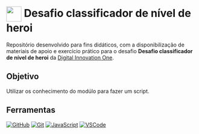 <h1>
    <a href="https://www.dio.me/">
     <img align="center" width="40px" src="https://hermes.digitalinnovation.one/assets/diome/logo-minimized.png"></a>
    <span> Desafio classificador de nível de heroi</span>
</h1>

Repositório desenvolvido para fins didáticos, com a disponibilização de materiais de apoio e exercício prático para o desafio **Desafio classificador de nível de heroi** da [Digital Innovation One](https://www.dio.me/).

## Objetivo
Utilizar os conhecimento do modúlo para fazer um script.

## Ferramentas
[![GitHub](https://img.shields.io/badge/GitHub-000?style=for-the-badge&logo=github&logoColor=30A3DC)](https://docs.github.com/)
[![Git](https://img.shields.io/badge/Git-000?style=for-the-badge&logo=git&logoColor=E94D5F)](https://git-scm.com/doc) 
[![JavaScript](https://img.shields.io/badge/JavaScript-000?style=for-the-badge&logo=javascript)](https://developer.mozilla.org/pt-BR/docs/Web/JavaScript)
[![VSCode](https://img.shields.io/badge/Visual%20Studio%20Code-30A3DC?style=for-the-badge)](https://code.visualstudio.com)
